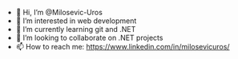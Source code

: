 - 👋 Hi, I’m @Milosevic-Uros
- 👀 I’m interested in web development 
- 🌱 I’m currently learning git and .NET
- 💞️ I’m looking to collaborate on .NET projects
- 📫 How to reach me: https://www.linkedin.com/in/milosevicuros/

